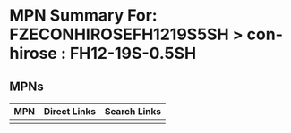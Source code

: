 



# MPN Summary For: FZECONHIROSEFH1219S5SH > con-hirose : FH12-19S-0.5SH

## MPNs
  

|MPN|Direct Links|Search Links|
| :--- | :--- | :--- |
||||
